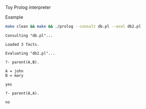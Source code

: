 Toy Prolog interpreter

Example

```sh
make clean && make && ./prolog --consult db.pl --eval db2.pl
```

```
Consulting "db.pl"...

Loaded 3 facts.

Evaluating "db2.pl"...

?- parent(A,B).

A = john
B = mary

yes

?- parent(A,A).

no
```
